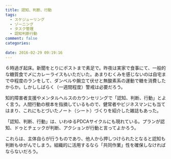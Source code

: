 ```yaml
---
title: 認知、判断、行動
tags:
  - スケジューリング
  - ゾーニング
  - タスク管理
  - 認知判断行動
comment: false
categories:
   
date: 2016-02-29 09:19:16
---
```


６時過ぎ起床。新聞をとりにポストまで素足で。昨夜は実家で食事にて、一般的な糖質食で〆にカレーライスもいただいた。あまりむくみを感じないのは自宅まで中程度のランをして、ダンベルや腕立て伏せと無酸素系の運動で糖を消費したからか。しかししばらく（一週間程度）警戒は必要だろう。

知的障害者支援やメンタルヘルスのカウンセリングで「認知、判断、行動」とよく言う。人間行動の根本を指摘しているもので、健常者やビジネスマンにも当てはまり、これにもとづいたノート（シート）づくりを紹介した雑誌もあった。

「認知、判断、行動」は、いわゆるPDCAサイクルにも現れている。プランが認知、ドゥとチェックが判断、アクションが行動と言ってよかろう。

これらは、主体自らが行うものであり、他人から押しつけられたとなると認知も判断もゆがんでしまう。組織的に活用するなら「共同作業」性を確保しなければならないだろう。